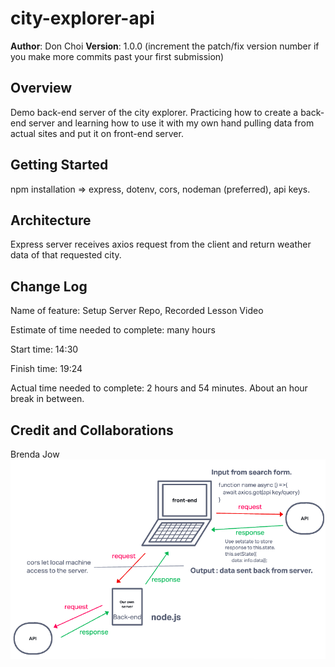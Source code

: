 # city-explorer-api

**Author**: Don Choi
**Version**: 1.0.0 (increment the patch/fix version number if you make more commits past your first submission)

## Overview

Demo back-end server of the city explorer. Practicing how to create a back-end server and learning how to use it with my own hand pulling data from actual sites and put it on front-end server.

## Getting Started

npm installation => express, dotenv, cors, nodeman (preferred), api keys.

## Architecture

Express server receives axios request from the client and return weather data of that requested city.

## Change Log

Name of feature: Setup Server Repo, Recorded Lesson Video

Estimate of time needed to complete: many hours

Start time: 14:30

Finish time: 19:24

Actual time needed to complete: 2 hours and 54 minutes. About an hour break in between.

## Credit and Collaborations

Brenda Jow
![WRRC-Lab7](/image/WRRC-Lab8.png "WRRC-Lab8")  

